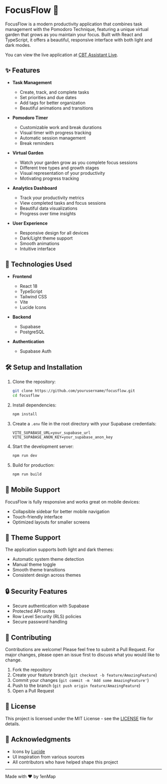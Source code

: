 # FocusFlow 🎯

FocusFlow is a modern productivity application that combines task management with the Pomodoro Technique, featuring a unique virtual garden that grows as you maintain your focus. Built with React and TypeScript, it offers a beautiful, responsive interface with both light and dark modes.


You can view the live application at [CBT Assistant Live](https://merry-twilight-d53a4c.netlify.app).
## ✨ Features

- **Task Management**
  - Create, track, and complete tasks
  - Set priorities and due dates
  - Add tags for better organization
  - Beautiful animations and transitions

- **Pomodoro Timer**
  - Customizable work and break durations
  - Visual timer with progress tracking
  - Automatic session management
  - Break reminders

- **Virtual Garden**
  - Watch your garden grow as you complete focus sessions
  - Different tree types and growth stages
  - Visual representation of your productivity
  - Motivating progress tracking

- **Analytics Dashboard**
  - Track your productivity metrics
  - View completed tasks and focus sessions
  - Beautiful data visualizations
  - Progress over time insights

- **User Experience**
  - Responsive design for all devices
  - Dark/Light theme support
  - Smooth animations
  - Intuitive interface

## 🚀 Technologies Used

- **Frontend**
  - React 18
  - TypeScript
  - Tailwind CSS
  - Vite
  - Lucide Icons

- **Backend**
  - Supabase
  - PostgreSQL

- **Authentication**
  - Supabase Auth

## 🛠️ Setup and Installation

1. Clone the repository:
   ```bash
   git clone https://github.com/yourusername/focusflow.git
   cd focusflow
   ```

2. Install dependencies:
   ```bash
   npm install
   ```

3. Create a `.env` file in the root directory with your Supabase credentials:
   ```env
   VITE_SUPABASE_URL=your_supabase_url
   VITE_SUPABASE_ANON_KEY=your_supabase_anon_key
   ```

4. Start the development server:
   ```bash
   npm run dev
   ```

5. Build for production:
   ```bash
   npm run build
   ```

## 📱 Mobile Support

FocusFlow is fully responsive and works great on mobile devices:
- Collapsible sidebar for better mobile navigation
- Touch-friendly interface
- Optimized layouts for smaller screens

## 🎨 Theme Support

The application supports both light and dark themes:
- Automatic system theme detection
- Manual theme toggle
- Smooth theme transitions
- Consistent design across themes

## 🔒 Security Features

- Secure authentication with Supabase
- Protected API routes
- Row Level Security (RLS) policies
- Secure password handling

## 🤝 Contributing

Contributions are welcome! Please feel free to submit a Pull Request. For major changes, please open an issue first to discuss what you would like to change.

1. Fork the repository
2. Create your feature branch (`git checkout -b feature/AmazingFeature`)
3. Commit your changes (`git commit -m 'Add some AmazingFeature'`)
4. Push to the branch (`git push origin feature/AmazingFeature`)
5. Open a Pull Request

## 📄 License

This project is licensed under the MIT License - see the [LICENSE](LICENSE) file for details.

## 🙏 Acknowledgments

- Icons by [Lucide](https://lucide.dev/)
- UI inspiration from various sources
- All contributors who have helped shape this project


---

Made with ❤️ by 1enMap
